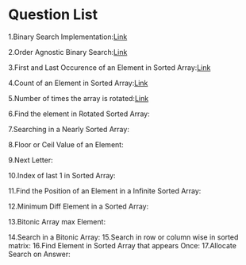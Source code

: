# Question List
1.Binary Search Implementation:[Link](https://leetcode.com/problems/binary-search/description/?envType=problem-list-v2&envId=vrv1cwdi)

2.Order Agnostic Binary Search:[Link]()

3.First and Last Occurence of an Element in Sorted Array:[Link](https://leetcode.com/problems/find-first-and-last-position-of-element-in-sorted-array/description/)

4.Count of an Element in Sorted Array:[Link](https://leetcode.com/problems/find-first-and-last-position-of-element-in-sorted-array/description/)

5.Number of times the array is rotated:[Link]()

6.Find the element in Rotated Sorted Array:[]()

7.Searching in a Nearly Sorted Array:[]()

8.Floor or Ceil Value of an Element:[]()

9.Next Letter:[]()

10.Index of last 1 in Sorted Array:[]()

11.Find the Position of an Element in a Infinite Sorted Array:[]()

12.Minimum Diff Element in a Sorted Array:[]()

13.Bitonic Array max Element:[]()

14.Search in a Bitonic Array:[]()
15.Search in row or column wise in sorted matrix:[]()
16.Find Element in Sorted Array that appears Once:[]()
17.Allocate Search on Answer:[]()
